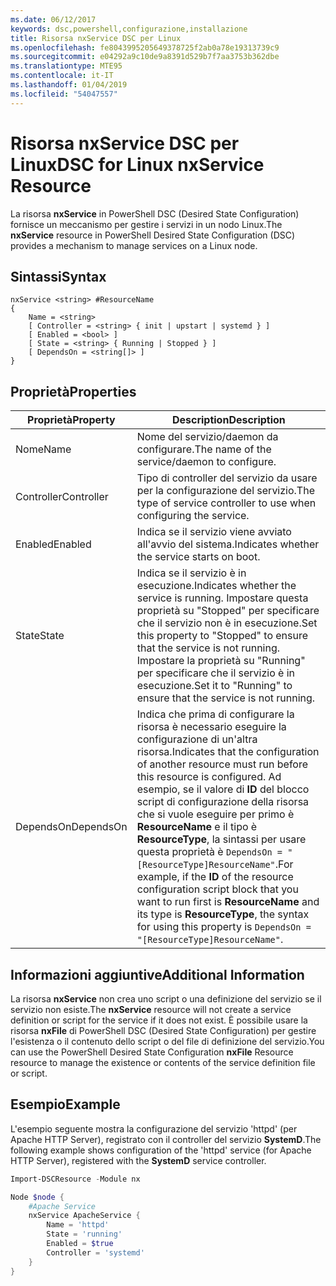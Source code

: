 ```yaml
---
ms.date: 06/12/2017
keywords: dsc,powershell,configurazione,installazione
title: Risorsa nxService DSC per Linux
ms.openlocfilehash: fe8043995205649378725f2ab0a78e19313739c9
ms.sourcegitcommit: e04292a9c10de9a8391d529b7f7aa3753b362dbe
ms.translationtype: MTE95
ms.contentlocale: it-IT
ms.lasthandoff: 01/04/2019
ms.locfileid: "54047557"
---
```

# <a name="dsc-for-linux-nxservice-resource"></a><span data-ttu-id="0f3fd-103">Risorsa nxService DSC per Linux</span><span class="sxs-lookup"><span data-stu-id="0f3fd-103">DSC for Linux nxService Resource</span></span>

<span data-ttu-id="0f3fd-104">La risorsa **nxService** in PowerShell DSC (Desired State Configuration) fornisce un meccanismo per gestire i servizi in un nodo Linux.</span><span class="sxs-lookup"><span data-stu-id="0f3fd-104">The **nxService** resource in PowerShell Desired State Configuration (DSC) provides a mechanism to manage services on a Linux node.</span></span>

## <a name="syntax"></a><span data-ttu-id="0f3fd-105">Sintassi</span><span class="sxs-lookup"><span data-stu-id="0f3fd-105">Syntax</span></span>

```
nxService <string> #ResourceName
{
    Name = <string>
    [ Controller = <string> { init | upstart | systemd } ]
    [ Enabled = <bool> ]
    [ State = <string> { Running | Stopped } ]
    [ DependsOn = <string[]> ]
}
```

## <a name="properties"></a><span data-ttu-id="0f3fd-106">Proprietà</span><span class="sxs-lookup"><span data-stu-id="0f3fd-106">Properties</span></span>

| <span data-ttu-id="0f3fd-107">Proprietà</span><span class="sxs-lookup"><span data-stu-id="0f3fd-107">Property</span></span> | <span data-ttu-id="0f3fd-108">Description</span><span class="sxs-lookup"><span data-stu-id="0f3fd-108">Description</span></span> |
|---|---|
| <span data-ttu-id="0f3fd-109">Nome</span><span class="sxs-lookup"><span data-stu-id="0f3fd-109">Name</span></span>| <span data-ttu-id="0f3fd-110">Nome del servizio/daemon da configurare.</span><span class="sxs-lookup"><span data-stu-id="0f3fd-110">The name of the service/daemon to configure.</span></span>|
| <span data-ttu-id="0f3fd-111">Controller</span><span class="sxs-lookup"><span data-stu-id="0f3fd-111">Controller</span></span>| <span data-ttu-id="0f3fd-112">Tipo di controller del servizio da usare per la configurazione del servizio.</span><span class="sxs-lookup"><span data-stu-id="0f3fd-112">The type of service controller to use when configuring the service.</span></span>|
| <span data-ttu-id="0f3fd-113">Enabled</span><span class="sxs-lookup"><span data-stu-id="0f3fd-113">Enabled</span></span>| <span data-ttu-id="0f3fd-114">Indica se il servizio viene avviato all'avvio del sistema.</span><span class="sxs-lookup"><span data-stu-id="0f3fd-114">Indicates whether the service starts on boot.</span></span>|
| <span data-ttu-id="0f3fd-115">State</span><span class="sxs-lookup"><span data-stu-id="0f3fd-115">State</span></span>| <span data-ttu-id="0f3fd-116">Indica se il servizio è in esecuzione.</span><span class="sxs-lookup"><span data-stu-id="0f3fd-116">Indicates whether the service is running.</span></span> <span data-ttu-id="0f3fd-117">Impostare questa proprietà su "Stopped" per specificare che il servizio non è in esecuzione.</span><span class="sxs-lookup"><span data-stu-id="0f3fd-117">Set this property to "Stopped" to ensure that the service is not running.</span></span> <span data-ttu-id="0f3fd-118">Impostare la proprietà su "Running" per specificare che il servizio è in esecuzione.</span><span class="sxs-lookup"><span data-stu-id="0f3fd-118">Set it to "Running" to ensure that the service is not running.</span></span>|
| <span data-ttu-id="0f3fd-119">DependsOn</span><span class="sxs-lookup"><span data-stu-id="0f3fd-119">DependsOn</span></span> | <span data-ttu-id="0f3fd-120">Indica che prima di configurare la risorsa è necessario eseguire la configurazione di un'altra risorsa.</span><span class="sxs-lookup"><span data-stu-id="0f3fd-120">Indicates that the configuration of another resource must run before this resource is configured.</span></span> <span data-ttu-id="0f3fd-121">Ad esempio, se il valore di **ID** del blocco script di configurazione della risorsa che si vuole eseguire per primo è **ResourceName** e il tipo è **ResourceType**, la sintassi per usare questa proprietà è `DependsOn = "[ResourceType]ResourceName"`.</span><span class="sxs-lookup"><span data-stu-id="0f3fd-121">For example, if the **ID** of the resource configuration script block that you want to run first is **ResourceName** and its type is **ResourceType**, the syntax for using this property is `DependsOn = "[ResourceType]ResourceName"`.</span></span>|

## <a name="additional-information"></a><span data-ttu-id="0f3fd-122">Informazioni aggiuntive</span><span class="sxs-lookup"><span data-stu-id="0f3fd-122">Additional Information</span></span>

<span data-ttu-id="0f3fd-123">La risorsa **nxService** non crea uno script o una definizione del servizio se il servizio non esiste.</span><span class="sxs-lookup"><span data-stu-id="0f3fd-123">The **nxService** resource will not create a service definition or script for the service if it does not exist.</span></span> <span data-ttu-id="0f3fd-124">È possibile usare la risorsa **nxFile** di PowerShell DSC (Desired State Configuration) per gestire l'esistenza o il contenuto dello script o del file di definizione del servizio.</span><span class="sxs-lookup"><span data-stu-id="0f3fd-124">You can use the PowerShell Desired State Configuration **nxFile** Resource resource to manage the existence or contents of the service definition file or script.</span></span>

## <a name="example"></a><span data-ttu-id="0f3fd-125">Esempio</span><span class="sxs-lookup"><span data-stu-id="0f3fd-125">Example</span></span>

<span data-ttu-id="0f3fd-126">L'esempio seguente mostra la configurazione del servizio 'httpd' (per Apache HTTP Server), registrato con il controller del servizio **SystemD**.</span><span class="sxs-lookup"><span data-stu-id="0f3fd-126">The following example shows configuration of the 'httpd' service (for Apache HTTP Server), registered with the **SystemD** service controller.</span></span>

```powershell
Import-DSCResource -Module nx

Node $node {
    #Apache Service
    nxService ApacheService {
        Name = 'httpd'
        State = 'running'
        Enabled = $true
        Controller = 'systemd'
    }
}
```